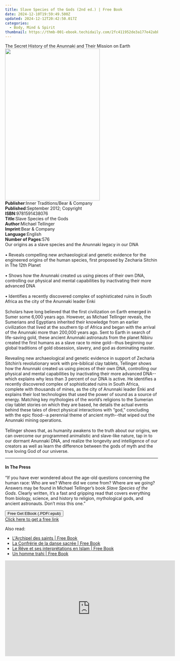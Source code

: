 ```yaml
---
title: Slave Species of the Gods (2nd ed.) | Free Book
date: 2024-12-10T19:59:49.500Z
updated: 2024-12-12T20:42:50.017Z
categories:
  - Body, Mind & Spirit
thumbnail: https://thmb-001-ebook.techidaily.com/2fc411952de3a177e42abb2163a5eaa59c7cc7c23dfd3aaffc43fda3eb4f6510.jpg
---
```

<main id="book-container">
  <div class="flex flex-col">
    <div class="book-brief flex-1 py-6 px-4 sm:p-6 md:py-10 md:px-8">
      <!-- brief-->
      <div class="book-brief-main">
        The Secret History of the Anunnaki and Their Mission on Earth
      </div>
    </div>
    <div
      class="book-meta-info flex-1 grid gap-4 col-start-1 col-end-3 row-start-1 sm:mb-6 sm:grid-cols-4 lg:gap-6 lg:col-start-2 lg:row-end-6 lg:row-span-6 lg:mb-0"
    >
      <div
        class="book-meta-info-left place-content-center mt-4 p-4 text-sm leading-6 col-start-2 col-span-2 dark:text-slate-400"
      >
        <img
          class="w-full h-500 object-cover rounded-lg sm:h-255 sm:col-span-2 lg:col-span-full"
          src="https://img-001-ebook.techidaily.com/e6418105898b2a01182ad8bc1e1930c9d2528c7c1c71b95640dbc25bbd71aa44.jpg"
          alt=""
          width="312"
          height="500"
        />
      </div>
      <div
        class="book-meta-info-right mt-2 col-start-1 row-start-2 col-span-3 self-center"
      >
        <!-- meta data  -->
        <div class="flex flex-col px-4 md:px-8">
          <div class="flex-1">
            <strong>Publisher</strong>:<span class="px-2"
              >Inner Traditions/Bear &amp; Company</span
            >
          </div>
          <div class="flex-1">
            <strong>Published</strong>:<span class="px-2"
              >September 2012; Copyright</span
            >
          </div>
          <div class="flex-1">
            <strong>ISBN</strong>:<span class="px-2">9781591438076</span>
          </div>
          <div class="flex-1">
            <strong>Title</strong>:<span class="px-2"
              >Slave Species of the Gods</span
            >
          </div>
          <div class="flex-1">
            <strong>Author</strong>:<span class="px-2">Michael Tellinger</span>
          </div>
          <div class="flex-1">
            <strong>Imprint</strong>:<span class="px-2"
              >Bear &amp; Company</span
            >
          </div>
          <div class="flex-1">
            <strong>Language</strong>:<span class="px-2">English</span>
          </div>
          <div class="flex-1">
            <strong>Number of Pages</strong>:<span class="px-2">576</span>
          </div>
        </div>
      </div>
    </div>
    <div class="book-description flex-1 py-6 px-4 sm:p-6 md:py-10 md:px-8">
      <div class="book-description-main">
        <div accordion-content="" id="description">
          Our origins as a slave species and the Anunnaki legacy in our DNA
          <br />
          <br />• Reveals compelling new archaeological and genetic evidence for
          the engineered origins of the human species, first proposed by
          Zecharia Sitchin in The 12th Planet <br />
          <br />• Shows how the Anunnaki created us using pieces of their own
          DNA, controlling our physical and mental capabilities by inactivating
          their more advanced DNA <br />
          <br />• Identifies a recently discovered complex of sophisticated
          ruins in South Africa as the city of the Anunnaki leader Enki <br />
          <br />Scholars have long believed that the first civilization on Earth
          emerged in Sumer some 6,000 years ago. However, as Michael Tellinger
          reveals, the Sumerians and Egyptians inherited their knowledge from an
          earlier civilization that lived at the southern tip of Africa and
          began with the arrival of the Anunnaki more than 200,000 years ago.
          Sent to Earth in search of life-saving gold, these ancient Anunnaki
          astronauts from the planet Nibiru created the first humans as a slave
          race to mine gold--thus beginning our global traditions of gold
          obsession, slavery, and god as dominating master. <br />
          <br />Revealing new archaeological and genetic evidence in support of
          Zecharia Sitchin’s revolutionary work with pre-biblical clay tablets,
          Tellinger shows how the Anunnaki created us using pieces of their own
          DNA, controlling our physical and mental capabilities by inactivating
          their more advanced DNA--which explains why less than 3 percent of our
          DNA is active. He identifies a recently discovered complex of
          sophisticated ruins in South Africa, complete with thousands of mines,
          as the city of Anunnaki leader Enki and explains their lost
          technologies that used the power of sound as a source of energy.
          Matching key mythologies of the world’s religions to the Sumerian clay
          tablet stories on which they are based, he details the actual events
          behind these tales of direct physical interactions with “god,”
          concluding with the epic flood--a perennial theme of ancient
          myth--that wiped out the Anunnaki mining operations. <br />
          <br />Tellinger shows that, as humanity awakens to the truth about our
          origins, we can overcome our programmed animalistic and slave-like
          nature, tap in to our dormant Anunnaki DNA, and realize the longevity
          and intelligence of our creators as well as learn the difference
          between the gods of myth and the true loving God of our universe.
        </div>
        <div class="accordion-fader"></div>
      </div>
    </div>
    <div class="book-excerpts flex-1 py-6 px-4 sm:p-6 md:py-10 md:px-8">
      <!-- excerpts-->
      <div class="book-excerpts-main">
        <hr />
        <h4 class="placeholder placeholder-heading">
          <span>In The Press</span>
        </h4>
        <p>
          “If you have ever wondered about the age-old questions concerning the
          human race: Who are we? Where did we come from? Where are we going?
          Answers may be found in Michael Tellinger’s book
          <i>Slave Species of the Gods</i>. Clearly written, it’s a fast and
          gripping read that covers everything from biology, science, and
          history to religion, mythological gods, and ancient astronauts. Don’t
          miss this one.”
        </p>
      </div>
    </div>
    <div
      class="book-about-author flex-1 py-6 px-4 sm:p-6 md:py-10 md:px-8"
    ></div>
    <div class="book-free-get flex-1 py-6 px-4 sm:p-6 md:py-10 md:px-8">
      <button
        id="btn-free-get"
        class="bg-blue-500 hover:bg-blue-700 text-white font-bold py-2 px-4 rounded"
      >
        Free Get EBook (.PDF/.epub)
      </button>
      <div id="countdown-display" class="px-2 text-lg mt-2"></div>
      <a
        id="free-link"
        class="hidden bg-blue-500 hover:bg-blue-700 text-white font-bold py-2 px-4 rounded"
        href="https://www.ebooks.com/en-us/book/95782360/slave-species-of-the-gods/michael-tellinger/"
        target="_blank"
        >Click here to get a free link</a
      >
    </div>
    <script>
      let countdownTime = 0;
      let countdownInterval = null;
      document
        .getElementById('btn-free-get')
        .addEventListener('click', startCountdown);
      function startCountdown() {
        countdownTime = new Date().getTime() + 60000 * 3;
        countdownInterval = setInterval(updateCountdown, 1000);
        document.getElementById('btn-free-get').disabled = true;
        document
          .getElementById('btn-free-get')
          .classList.add('bg-gray-500', 'cursor-not-allowed');
      }
      function updateCountdown() {
        let currentTime = new Date().getTime();
        let timeLeft = countdownTime - currentTime;
        let secondsLeft = Math.floor(timeLeft / 1000);
        document.getElementById('countdown-display').innerHTML =
          `Remaining time: ${secondsLeft} seconds.`;
        if (secondsLeft <= 0) {
          clearInterval(countdownInterval);
          document.getElementById('btn-free-get').classList.add('hidden');
          document.getElementById('free-link').classList.remove('hidden');
          document.getElementById('countdown-display').innerHTML = '';
        }
      }
    </script>
  </div>
</main>

<ins class="adsbygoogle"
      style="display:block"
      data-ad-client="ca-pub-7571918770474297"
      data-ad-slot="8358498916"
      data-ad-format="auto"
      data-full-width-responsive="true"></ins>
    

<span class="atpl-alsoreadstyle">Also read:</span>
<div><ul>
<li><a href="https://novels-ebooks.techidaily.com/210349231-9782226306845-larchipel-des-saints/"><u>L'Archipel des saints | Free Book</u></a></li>
<li><a href="https://novels-ebooks.techidaily.com/210349218-9782226306883-la-confrerie-de-la-danse-sacree/"><u>La Confrérie de la danse sacrée | Free Book</u></a></li>
<li><a href="https://novels-ebooks.techidaily.com/210349264-9782226297501-le-reve-et-ses-interpretations-en-islam/"><u>Le Rêve et ses interprétations en Islam | Free Book</u></a></li>
<li><a href="https://novels-ebooks.techidaily.com/210349376-9782226290595-un-homme-trahi/"><u>Un homme trahi | Free Book</u></a></li>
</ul></div>

<!-- affiliate ads begin -->
<iframe width="560" height="315" src="https://www.youtube.com/embed/mK1lEBRm_1w?si=FSaM0OKO0XBCgjtT" title="YouTube video player" frameborder="0" allow="accelerometer; autoplay; clipboard-write; encrypted-media; gyroscope; picture-in-picture; web-share" referrerpolicy="strict-origin-when-cross-origin" allowfullscreen></iframe>
<!-- affiliate ads end -->


